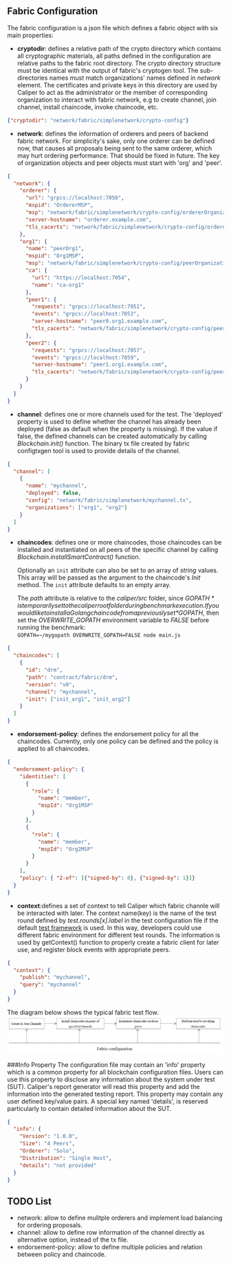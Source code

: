 ## Fabric Configuration
The fabric configuration is a json file which defines a fabric object with six main properties:

* **cryptodir**: defines a relative path of the crypto directory which contains all cryptographic materials, all paths defined in the configuration are relative paths to the fabric root directory. The crypto directory structure must be identical with the output of fabric's cryptogen tool. The sub-directories names must match organizations' names defined in *network* element. The certificates and private keys in this directory are used by Caliper to act as the administrator or the member of corresponding organization to interact with fabric network, e.g to create channel, join channel, install chaincode, invoke chaincode, etc.      
 
```json
{"cryptodir": "network/fabric/simplenetwork/crypto-config"}
```

* **network**: defines the information of orderers and peers of backend fabric network. For simplicity's sake, only one orderer can be defined now, that causes all proposals being sent to the same orderer, which may hurt ordering performance. That should be fixed in future. The key of organization objects and peer objects must start with 'org' and 'peer'.
```json
{
  "network": {
    "orderer": {
      "url": "grpcs://localhost:7050",
      "mspid": "OrdererMSP",
      "msp": "network/fabric/simplenetwork/crypto-config/ordererOrganizations/example.com/msp/",
      "server-hostname": "orderer.example.com",
      "tls_cacerts": "network/fabric/simplenetwork/crypto-config/ordererOrganizations/example.com/orderers/orderer.example.com/tls/ca.crt"
    },
    "org1": {
      "name": "peerOrg1",
      "mspid": "Org1MSP",
      "msp": "network/fabric/simplenetwork/crypto-config/peerOrganizations/org1.example.com/msp/",
      "ca": {
        "url": "https://localhost:7054",
        "name": "ca-org1"
      },
      "peer1": {
        "requests": "grpcs://localhost:7051",
        "events": "grpcs://localhost:7053",
        "server-hostname": "peer0.org1.example.com",
        "tls_cacerts": "network/fabric/simplenetwork/crypto-config/peerOrganizations/org1.example.com/peers/peer0.org1.example.com/tls/ca.crt"
      },
      "peer2": {
        "requests": "grpcs://localhost:7057",
        "events": "grpcs://localhost:7059",
        "server-hostname": "peer1.org1.example.com",
        "tls_cacerts": "network/fabric/simplenetwork/crypto-config/peerOrganizations/org1.example.com/peers/peer1.org1.example.com/tls/ca.crt"
      }
    }
  }    
}
```    

* **channel**: defines one or more channels used for the test. The 'deployed' property is used to define whether the channel has already been deployed (false as default when the property is missing). If the value if false, the defined channels can be created automatically by calling *Blockchain.init()* function. The binary tx file created by fabric configtxgen tool is used to provide details of the channel. 
```json
{
  "channel": [
    {
      "name": "mychannel",
      "deployed": false,
      "config": "network/fabric/simplenetwork/mychannel.tx",
      "organizations": ["org1", "org2"]
    }
  ]
}
```

* **chaincodes**: defines one or more chaincodes, those chaincodes can be installed and instantiated on all peers of the specific channel by calling *Blockchain.installSmartContract()* function.  
  
  Optionally an `init` attribute can also be set to an array of *string* values. This array will be passed as the argument to the chaincode's *Init* method. The `init` attribute defaults to an empty array.
  
  The *path* attribute is relative to the *caliper/src* folder, since *$GOPATH* is temporarily set to the caliper root folder during benchmark execution. If you would like to install a Golang chaincode from a previously set *$GOPATH*, then set the *OVERWRITE_GOPATH* environment variable to *FALSE* before running the benchmark:  
  ```GOPATH=~/mygopath OVERWRITE_GOPATH=FALSE node main.js```
```json
{
  "chaincodes": [
    {
      "id": "drm", 
      "path": "contract/fabric/drm", 
      "version": "v0", 
      "channel": "mychannel",
      "init": ["init_arg1", "init_arg2"]
    }
  ]
}
```
* **endorsement-policy**: defines the endorsement policy for all the chaincodes. Currently, only one policy can be defined and the policy is applied to all chaincodes.    
```json
{
  "endorsement-policy": {
    "identities": [
      {
        "role": {
          "name": "member",
          "mspId": "Org1MSP"
        }
      },
      {
        "role": {
          "name": "member",
          "mspId": "Org2MSP"
        }
      }
    ],
    "policy": { "2-of": [{"signed-by": 0}, {"signed-by": 1}]}
  }
}
```

* **context**:defines a set of context to tell Caliper which fabric channle will be interacted with later. The context name(key) is the name of the test round defined by *test.rounds[x].label* in the test configuration file if the default [test framework](./Architecture.md#test-framework) is used. In this way, developers could use different fabric environment for different test rounds. The information is used by getContext() function to properly create a fabric client for later use, and register block events with appropriate peers.
```json
{
  "context": {
    "publish": "mychannel",
    "query": "mychannel"
  }
}
```

The diagram below shows the typical fabric test flow.
![Fabric-flow](./fabric-flow.png)

###Info Property
The configuration file may contain an 'info' property which is a common property for all blockchain configuration files. Users can use this property to disclose any information about the system under test (SUT). Caliper's report generator will read this property and add the information into the generated testing report. This property may contain any user defined key/value pairs. A special key named 'details', is reserved particularly to contain detailed information about the SUT.
```json
{
  "info": {
    "Version": "1.0.0",
    "Size": "4 Peers",
    "Orderer": "Solo",
    "Distribution": "Single Host",
    "details": "not provided"
  }
}
```



## TODO List
* network: allow to define mulitple orderers and implement load balancing for ordering proposals.
* channel: allow to define row information of the channel directly as alternative option, instead of the tx file.  
* endorsement-policy: allow to define multiple policies and relation between policy and chaincode.
